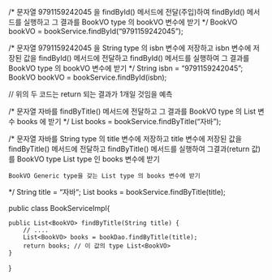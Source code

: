 /*
 문자열 9791159242045 을 findById() 메서드에
 전달(주입)하여 findById() 메서드를 실행하고
 그 결과를 BookVO type 의 bookVO 변수에 받기
*/
BookVO bookVO = bookService.findById(“9791159242045”);

/*
	문자열 9791159242045 을 String type 의 isbn 변수에 저장하고
	isbn 변수에 저장된 값을 findById() 메서드에 전달하고
	findById() 메서드를 실행하여 
	그 결과를 BookVO type 의 bookVO 변수에 받기
*/
String isbn = “9791159242045”;
BookVO bookVO = bookService.findById(isbn);

// 위의 두 코드는 return 되는 결과가 1개일 것임을 예측


/*
 	문자열 자바를 findByTitle() 메서드에 전달하고
 	그 결과를 BookVO type 의 List 변수 books 에 받기
*/
List<BookVO> books = bookService.findByTitle(“자바”);

/*
	문자열 자바를 String type 의 title 변수에 저장하고
	title 변수에 저장된 값을 findByTitle() 메서드에 전달하고
	findByTitle() 메서드를 실행하여 그결과(return 값)를
	BookVO type List type 인 books 변수에 받기

	BookVO Generic type을 갖는 List type 의 books 변수에 받기
*/
String title = “자바“;
List<BookVO> books = bookService.findByTitle(title);

public class BookServiceImpl{
	
	public List<BookVO> findByTitle(String title) {
		// ....
		List<BookVO> books = bookDao.findByTitle(title);
		return books; // 이 값의 type List<BookVO>
	}

}